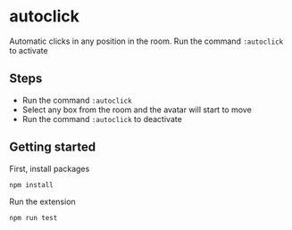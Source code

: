 # autoclick

Automatic clicks in any position in the room. Run the command `:autoclick` to activate

## Steps

- Run the command `:autoclick`
- Select any box from the room and the avatar will start to move
- Run the command `:autoclick` to deactivate

## Getting started

First, install packages

```bash
npm install
```

Run the extension

```bash
npm run test
```